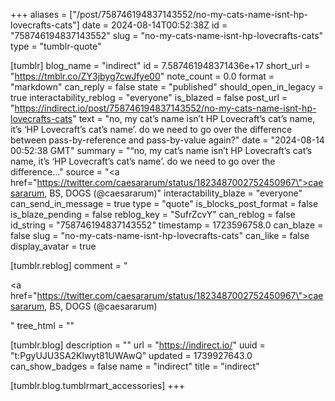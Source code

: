 +++
aliases = ["/post/758746194837143552/no-my-cats-name-isnt-hp-lovecrafts-cats"]
date = 2024-08-14T00:52:38Z
id = "758746194837143552"
slug = "no-my-cats-name-isnt-hp-lovecrafts-cats"
type = "tumblr-quote"

[tumblr]
blog_name = "indirect"
id = 7.587461948371436e+17
short_url = "https://tmblr.co/ZY3jbyg7cwJfye00"
note_count = 0.0
format = "markdown"
can_reply = false
state = "published"
should_open_in_legacy = true
interactability_reblog = "everyone"
is_blazed = false
post_url = "https://indirect.io/post/758746194837143552/no-my-cats-name-isnt-hp-lovecrafts-cats"
text = "no, my cat&rsquo;s name isn&rsquo;t HP Lovecraft&rsquo;s cat&rsquo;s name, it&rsquo;s &lsquo;HP Lovecraft&rsquo;s cat&rsquo;s name&rsquo;. do we need to go over the difference between pass-by-reference and pass-by-value again?"
date = "2024-08-14 00:52:38 GMT"
summary = "“no, my cat’s name isn’t HP Lovecraft’s cat’s name, it’s ‘HP Lovecraft’s cat’s name’. do we need to go over the difference..."
source = "<a href=\"https://twitter.com/caesararum/status/1823487002752450967\">caesararum, BS, DOGS (@caesararum)</a>"
interactability_blaze = "everyone"
can_send_in_message = true
type = "quote"
is_blocks_post_format = false
is_blaze_pending = false
reblog_key = "SufrZcvY"
can_reblog = false
id_string = "758746194837143552"
timestamp = 1723596758.0
can_blaze = false
slug = "no-my-cats-name-isnt-hp-lovecrafts-cats"
can_like = false
display_avatar = true

[tumblr.reblog]
comment = "<p><a href=\"https://twitter.com/caesararum/status/1823487002752450967\">caesararum, BS, DOGS (@caesararum)</a></p>"
tree_html = ""

[tumblr.blog]
description = ""
url = "https://indirect.io/"
uuid = "t:PgyUJU3SA2Klwyt81UWAwQ"
updated = 1739927643.0
can_show_badges = false
name = "indirect"
title = "indirect"

[tumblr.blog.tumblrmart_accessories]
+++
